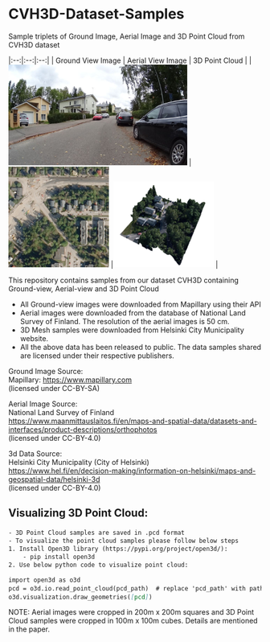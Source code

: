 # CVH3D-Dataset-Samples
Sample triplets of Ground Image, Aerial Image and 3D Point Cloud from CVH3D dataset

|:--:|:--:|:--:|
| Ground View Image | Aerial View Image | 3D Point Cloud |
|<img src="/CVH3D/111050484379850/111050484379850.jpg" alt="drawing" height="200"/> |<img src="/CVH3D/111050484379850/111050484379850_sat.jpg" alt="drawing" width="200"/> |<img src="/CVH3D/111050484379850/111050484379850_3D.png" alt="drawing" width="200"/> |


This repository contains samples from our dataset CVH3D containing Ground-view, Aerial-view and 3D Point Cloud<br>
- All Ground-view images were downloaded from Mapillary using their API<br>
- Aerial images were downloaded from the database of National Land Survey of Finland. The resolution of the aerial images is 50 cm.<br>
- 3D Mesh samples were downloaded from Helsinki City Municipality website.<br>
- All the above data has been released to public. The data samples shared are licensed under their respective publishers.<br>

Ground Image Source:<br>
Mapillary: https://www.mapillary.com<br>
(licensed under CC-BY-SA)<br>
 
Aerial Image Source:<br>
National Land Survey of Finland<br>
https://www.maanmittauslaitos.fi/en/maps-and-spatial-data/datasets-and-interfaces/product-descriptions/orthophotos<br>
(licensed under CC-BY-4.0)<br>
 
3d Data Source:<br>
Helsinki City Municipality (City of Helsinki)<br>
https://www.hel.fi/en/decision-making/information-on-helsinki/maps-and-geospatial-data/helsinki-3d<br>
(licensed under CC-BY-4.0)<br>


## Visualizing 3D Point Cloud:
	- 3D Point Cloud samples are saved in .pcd format
	- To visualize the point cloud samples please follow below steps
	1. Install Open3D library (https://pypi.org/project/open3d/):
		- pip install open3d
	2. Use below python code to visualize point cloud:
 
```markdown
import open3d as o3d
pcd = o3d.io.read_point_cloud(pcd_path)  # replace 'pcd_path' with path to the pcd sample
o3d.visualization.draw_geometries([pcd])
```

NOTE: Aerial images were cropped in 200m x 200m squares and 3D Point Cloud samples were cropped in 100m x 100m cubes. Details are mentioned in the paper.
